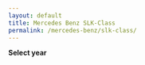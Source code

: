 ```yaml
---
layout: default
title: Mercedes Benz SLK-Class
permalink: /mercedes-benz/slk-class/
---
```

**Select year**

